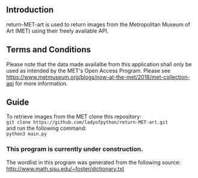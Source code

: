 ## Introduction
return-MET-art is used to return images from the Metropolitan Museum of Art (MET) using their freely available API. <br>

## Terms and Conditions
Please note that the data made availalbe from this application shall only be used as intended by the MET's Open Access Program. Please see https://www.metmuseum.org/blogs/now-at-the-met/2018/met-collection-api for more information.

## Guide
To retrieve images from the MET clone this repository: <br>
`git clone https://github.com/ladyofpython/return-MET-art.git` <br>
and run the following command: <br>
`python3 main.py`

### This program is currently under construction.
The wordlist in this program was generated from the following source:
http://www.math.sjsu.edu/~foster/dictionary.txt
